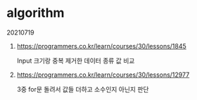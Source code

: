 # algorithm

20210719
1. https://programmers.co.kr/learn/courses/30/lessons/1845
   
   Input 크기랑 중복 제거한 데이터 종류 값 비교
   
2. https://programmers.co.kr/learn/courses/30/lessons/12977

   3중 for문 돌려서 값들 더하고 소수인지 아닌지 판단